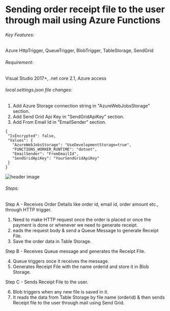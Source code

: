# Sending order receipt file to the user through mail using Azure Functions

###### Key Features:

Azure HttpTrigger, QueueTrigger, BlobTrigger, TableStorage, SendGrid

###### Requirement:

Visual Studio 2017+, .net core 2.1, Azure access

###### local.settings.json file changes:
 
 1. Add Azure Storage connection string in "AzureWebJobsStorage" section.
 2. Add Send Grid Api Key in "SendGridApiKey" section.
 3. Add From Email Id in "EmailSender" section.
 
 ```
 {
  "IsEncrypted": false,
  "Values": {
    "AzureWebJobsStorage": "UseDevelopmentStorage=true",
    "FUNCTIONS_WORKER_RUNTIME": "dotnet",
    "EmailSender": "FromEmailId",
    "SendGridApiKey": "YourSendGridApiKey"
  }
}
 ```

![header image](https://github.com/iamchandanys/sending_order_receipt_through_mail/blob/master/docs/AzureFunctionDemo.png)

###### Steps:

Step A - Receives Order Details like order id, email id, order amount etc., through HTTP trigger.

1. Need to make HTTP request once the order is placed or once the payment is done or whenever we need to generate receipt.
2. eads the request body & send a Queue Message to generate Receipt File.
3. Save the order data in Table Storage.

Step B - Receives Queue message and generates the Receipt File.

4. Queue triggers once it receives the message.
5. Generates Receipt File with the name orderid and store it in Blob Storage.

Step C - Sends Receipt File to the user.

6. Blob triggers when any new file is saved in it.
7. It reads the data from Table Storage by file name (orderid) & then sends Receipt file to the user through mail using Send Grid.
